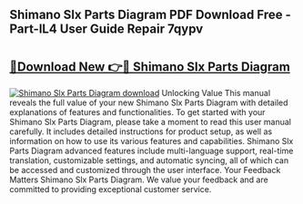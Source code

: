 ## Shimano Slx Parts Diagram PDF Download Free - Part-lL4 User Guide Repair 7qypv

# <h2><a href="http://dfu7sg.blite.top/?on=Shimano+Slx+Parts+Diagram">🔗Download New 👉🔴 Shimano Slx Parts Diagram</a></h2>

[![Shimano Slx Parts Diagram download](https://i.imgur.com/lujVjoI.png)](http://dfu7sg.blite.top/?on=Shimano+Slx+Parts+Diagram)
Unlocking Value This manual reveals the full value of your new Shimano Slx Parts Diagram with detailed explanations of features and functionalities. To get started with your Shimano Slx Parts Diagram, please take a moment to read this user manual carefully. It includes detailed instructions for product setup, as well as information on how to use its various features and capabilities. Shimano Slx Parts Diagram advanced features include multi-language support, real-time translation, customizable settings, and automatic syncing, all of which can be accessed and customized through the user interface. Your Feedback Matters Shimano Slx Parts Diagram. We value your feedback and are committed to providing exceptional customer service.
